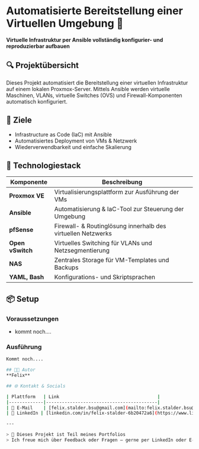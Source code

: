# Automatisierte Bereitstellung einer Virtuellen Umgebung 🚀
**Virtuelle Infrastruktur per Ansible vollständig konfigurier- und reproduzierbar aufbauen**

## 🔍 Projektübersicht
Dieses Projekt automatisiert die Bereitstellung einer virtuellen Infrastruktur auf einem lokalen Proxmox-Server. Mittels Ansible werden virtuelle Maschinen, VLANs, virtuelle Switches (OVS) und Firewall-Komponenten automatisch konfiguriert.

## 🎯 Ziele
- Infrastructure as Code (IaC) mit Ansible
- Automatisiertes Deployment von VMs & Netzwerk
- Wiederverwendbarkeit und einfache Skalierung

## 🧱 Technologiestack
| Komponente      | Beschreibung                                           |
|----------------|--------------------------------------------------------|
| **Proxmox VE** | Virtualisierungsplattform zur Ausführung der VMs       |
| **Ansible**     | Automatisierung & IaC-Tool zur Steuerung der Umgebung |
| **pfSense**     | Firewall- & Routinglösung innerhalb des virtuellen Netzwerks |
| **Open vSwitch**| Virtuelles Switching für VLANs und Netzsegmentierung  |
| **NAS**         | Zentrales Storage für VM-Templates und Backups        |
| **YAML, Bash**  | Konfigurations- und Skriptsprachen                    |

## 📦 Setup
### Voraussetzungen
- kommt noch....

### Ausführung
```bash
Kommt noch....

## 🧑‍💻 Autor
**Felix**

## 🌐 Kontakt & Socials

| Plattform   | Link                                     |
|-------------|------------------------------------------|
| 📧 E-Mail    | [felix.stalder.bsu@gmail.com](mailto:felix.stalder.bsu@gmail.com) |
| 💼 LinkedIn | [linkedin.com/in/felix-stalder-6b20472a6](https://www.linkedin.com/in/felix-stalder-6b20472a6) |

---

> 📁 Dieses Projekt ist Teil meines Portfolios  
> Ich freue mich über Feedback oder Fragen – gerne per LinkedIn oder E-Mail.
